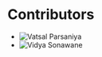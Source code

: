 # Contributors

* ![Vatsal Parsaniya](https://github.com/Vatsalparsaniya)
* ![Vidya Sonawane](https://github.com/vidyasonawane)

